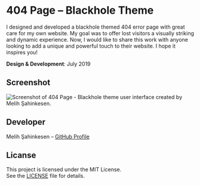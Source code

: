# 404 Page – Blackhole Theme 
I designed and developed a blackhole themed 404 error page with great care for my own website. My goal was to offer lost visitors a visually striking and dynamic experience.
Now, I would like to share this work with anyone looking to add a unique and powerful touch to their website. I hope it inspires you!

**Design & Development**: July 2019<br/>

## Screenshot
![Screenshot of 404 Page - Blackhole theme user interface created by Melih Şahinkesen.](https://www.melihsahinkesen.com/dropbox/404blackhole/404-blackhole-page-example-mid.gif)

## Developer
Melih Şahinkesen – [GitHub Profile](https://github.com/melihsahinkesen)

## Licanse
This project is licensed under the MIT License.  
See the [LICENSE](https://github.com/melihsahinkesen/404-black-hole/blob/main/LICENSE) file for details.
